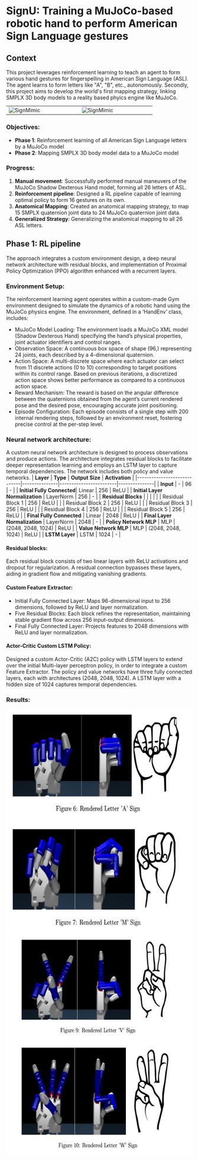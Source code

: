 
# SignU: Training a MuJoCo-based robotic hand to perform American Sign Language gestures

## Context
This project leverages reinforcement learning to teach an agent to form various hand gestures for fingerspelling in American Sign Language (ASL). The agent learns to form letters like "A", "B", etc., autonomously. Secondly, this project aims to develop the world's first mapping strategy, linking SMPLX 3D body models to a reality based phyics engine like MuJoCo. 

<table>
<tr>
  <td width="25%">
     <img src="https://github.com/dgusain/SignU/blob/main/ASL_VW_mj_git.gif" alt="SignMimic" width="500" height="400">  
  </td>
    <td width="25%">
     <img src="https://github.com/dgusain/SignU/blob/main/ASL_AB_mj_git.gif" alt="SignMimic" width="500" height="400">  
  </td>
</tr>
</table>

### Objectives:
- **Phase 1**: Reinforcement learning of all American Sign Language letters by a MuJoCo model
- **Phase 2**: Mapping SMPLX 3D body model data to a MuJoCo model

### Progress:
1. **Manual movement**: Successfully performed manual maneuvers of the MuJoCo Shadow Dexterous Hand model, forming all 26 letters of ASL. 
2. **Reinforcement pipeline**: Designed a RL pipeline capable of learning optimal policy to form 16 gestures on its own. 
3. **Anatomical Mapping**: Created an anatomical mapping strategy, to map 15 SMPLX quaternion joint data to 24 MuJoCo quaternion joint data.
4. **Generalized Strategy**: Generalizing the anatomical mapping to all 26 ASL letters.


## Phase 1: RL pipeline
The approach integrates a custom environment design, a deep neural network architecture with residual blocks, and implementation of Proximal Policy Optimization (PPO) algorithm enhanced with a recurrent layers.  
### Environment Setup: 
The reinforcement learning agent operates within a custom-made Gym environment designed to simulate the dynamics of a robotic hand using the MuJoCo physics engine. The environment, defined in a ‘HandEnv‘ class, includes:
 - MuJoCo Model Loading: The environment loads a MuJoCo XML model (Shadow Dexterous Hand) specifying the hand’s physical properties, joint actuator identifiers and control ranges.
 - Observation Space: A continuous box space of shape (96,) representing 24 joints, each described by a 4-dimensional quaternion.
 - Action Space: A multi-discrete space where each actuator can select from 11 discrete actions (0 to 10) corresponding to target positions within its control range. Based on previous iterations, a discretized action space shows better performance as compared to a continuous action space.
 - Reward Mechanism: The reward is based on the angular difference between the quaternions obtained from the agent’s current rendered pose and the desired pose, encouraging accurate joint positioning.
 - Episode Configuration: Each episode consists of a single step with 200 internal rendering steps, followed by an environment reset, fostering precise control at the per-step level.
### Neural network architecture: 
A custom neural network architecture is designed to process observations and produce actions. The architecture integrates residual blocks to facilitate deeper representation
learning and employs an LSTM layer to capture temporal dependencies. The network includes both policy and value networks.
| **Layer**                  | **Type**       | **Output Size**        | **Activation** |
|-----------------------------|---------------|------------------------|---------------|
| **Input**                  | -             | 96                     | -             |
| **Initial Fully Connected**| Linear        | 256                    | ReLU          |
| **Initial Layer Normalization** | LayerNorm   | 256                    | -             |
| **Residual Blocks**        |               |                        |               |
|                             | Residual Block 1 | 256                    | ReLU          |
|                             | Residual Block 2 | 256                    | ReLU          |
|                             | Residual Block 3 | 256                    | ReLU          |
|                             | Residual Block 4 | 256                    | ReLU          |
|                             | Residual Block 5 | 256                    | ReLU          |
| **Final Fully Connected**  | Linear        | 2048                   | ReLU          |
| **Final Layer Normalization** | LayerNorm   | 2048                   | -             |
| **Policy Network MLP**     | MLP           | (2048, 2048, 1024)     | ReLU          |
| **Value Network MLP**      | MLP           | (2048, 2048, 1024)     | ReLU          |
| **LSTM Layer**             | LSTM          | 1024                   | -             |

#### Residual blocks: 
Each residual block consists of two linear layers with ReLU activations and dropout for
regularization. A residual connection bypasses these layers, aiding in gradient flow and
mitigating vanishing gradients.
#### Custom Feature Extractor:
 - Initial Fully Connected Layer: Maps 96-dimensional input to 256 dimensions, followed by ReLU and layer normalization.
 - Five Residual Blocks: Each block refines the representation, maintaining stable gradient flow across 256 input-output dimensions.
 - Final Fully Connected Layer: Projects features to 2048 dimensions with ReLU and layer normalization.
#### Actor-Critic Custom LSTM Policy:
Designed a custom Actor-Critic (A2C) policy with LSTM layers to extend over the initial Multi-layer perceptron policy, in order to integrate a custom Feature Extractor. The policy and value networks have three fully connected layers, each with architectures (2048, 2048, 1024). A LSTM layer with a hidden size of 1024 captures temporal dependencies.

### Results: 
<table>
<tr>
     <img src="https://github.com/dgusain/SignU/blob/main/gallery/results_AN.png" alt="SignMimic" width="600" height="600">  
</tr>
<tr>
     <img src="https://github.com/dgusain/SignU/blob/main/gallery/results_VW.png" alt="SignMimic" width="600" height="600">  
</tr>
</table>




